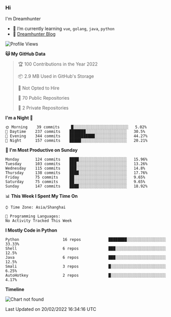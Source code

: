 ### Hi

I'm Dreamhunter

- 🌱 I’m currently learning `vue`, `golang`, `java`, `python`
- 💬 [Dreamhunter Blog](https://dreamhunter2333.com/)

<!--START_SECTION:waka-->
![Profile Views](http://img.shields.io/badge/Profile%20Views-9-blue)

**🐱 My GitHub Data** 

> 🏆 100 Contributions in the Year 2022
 > 
> 📦 2.9 MB Used in GitHub's Storage 
 > 
> 🚫 Not Opted to Hire
 > 
> 📜 70 Public Repositories 
 > 
> 🔑 2 Private Repositories  
 > 
**I'm a Night 🦉** 

```text
🌞 Morning    39 commits     █░░░░░░░░░░░░░░░░░░░░░░░░   5.02% 
🌆 Daytime    237 commits    ███████░░░░░░░░░░░░░░░░░░   30.5% 
🌃 Evening    344 commits    ███████████░░░░░░░░░░░░░░   44.27% 
🌙 Night      157 commits    █████░░░░░░░░░░░░░░░░░░░░   20.21%

```
📅 **I'm Most Productive on Sunday** 

```text
Monday       124 commits    ████░░░░░░░░░░░░░░░░░░░░░   15.96% 
Tuesday      103 commits    ███░░░░░░░░░░░░░░░░░░░░░░   13.26% 
Wednesday    115 commits    ███░░░░░░░░░░░░░░░░░░░░░░   14.8% 
Thursday     138 commits    ████░░░░░░░░░░░░░░░░░░░░░   17.76% 
Friday       75 commits     ██░░░░░░░░░░░░░░░░░░░░░░░   9.65% 
Saturday     75 commits     ██░░░░░░░░░░░░░░░░░░░░░░░   9.65% 
Sunday       147 commits    ████░░░░░░░░░░░░░░░░░░░░░   18.92%

```


📊 **This Week I Spent My Time On** 

```text
⌚︎ Time Zone: Asia/Shanghai

💬 Programming Languages: 
No Activity Tracked This Week

```

**I Mostly Code in Python** 

```text
Python                   16 repos            ████████░░░░░░░░░░░░░░░░░   33.33% 
Shell                    6 repos             ███░░░░░░░░░░░░░░░░░░░░░░   12.5% 
Java                     6 repos             ███░░░░░░░░░░░░░░░░░░░░░░   12.5% 
Smali                    3 repos             █░░░░░░░░░░░░░░░░░░░░░░░░   6.25% 
AutoHotkey               2 repos             █░░░░░░░░░░░░░░░░░░░░░░░░   4.17%

```


**Timeline**

![Chart not found](https://raw.githubusercontent.com/jinmu333/jinmu333/master/charts/bar_graph.png) 


 Last Updated on 20/02/2022 16:34:16 UTC
<!--END_SECTION:waka-->

<!-- ![jinmu333's github stats](https://github-readme-stats.vercel.app/api?username=jinmu333&show_icons=true&theme=vue-dark)

[![Top Langs](https://github-readme-stats.vercel.app/api/top-langs/?username=jinmu333&hide=smali,html,javascript&theme=vue-dark)](https://github.com/anuraghazra/github-readme-stats)
 -->
<!--
**jinmu333/jinmu333** is a ✨ _special_ ✨ repository because its `README.md` (this file) appears on your GitHub profile.

Here are some ideas to get you started:

- 🔭 I’m currently working on ...
- 🌱 I’m currently learning ...
- 👯 I’m looking to collaborate on ...
- 🤔 I’m looking for help with ...
- 💬 Ask me about ...
- 📫 How to reach me: ...
- 😄 Pronouns: ...
- ⚡ Fun fact: ...
- 📫 [Dreamhunter resume](https://hacknical.com/jinmu333/resume?locale=zh)
-->
